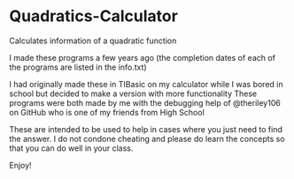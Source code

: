 # Quadratics-Calculator
Calculates information of a quadratic function


I made these programs a few years ago (the completion dates of each of the programs are listed in the info.txt)

I had originally made these in TIBasic on my calculator while I was bored in school but decided to make a version with more functionality
These programs were both made by me with the debugging help of @theriley106 on GitHub who is one of my friends from High School

These are intended to be used to help in cases where you just need to find the answer. I do not condone cheating and please do learn the concepts so that you can do well in your class.

Enjoy!
